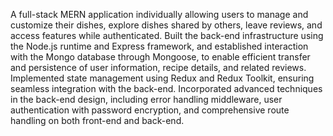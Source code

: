 A full-stack MERN application individually allowing users to manage and customize their dishes, explore dishes shared by others, leave reviews, and access features while authenticated.
Built the back-end infrastructure using the Node.js runtime and Express framework, and established interaction with the Mongo database through Mongoose, to enable efficient transfer and persistence of user information, recipe details, and related reviews.
Implemented state management using Redux and Redux Toolkit, ensuring seamless integration with the back-end.
Incorporated advanced techniques in the back-end design, including error handling middleware, user authentication with password encryption, and comprehensive route handling on both front-end and back-end.
